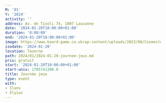 ```yaml
---
M: '01'
Y: '2024'
activity: ''
address: Av. de Tivoli 74, 1007 Lausanne
date: '2024-01-20T10:00:00+01:00'
duration: '8:00:00'
end: '2024-01-20T18:00:00+01:00'
image: https://www.board-game.co.uk/wp-content/uploads/2023/08/Cosmoctopus-.png
isodate: '2024-01-20'
location: Taverne
path: 2024/01/2024-01-20-journee-jeux.md
prix: gratuit
start: '2024-01-20T10:00:00+01:00'
start-unix: 1705741200.0
title: Journée jeux
type: event
with:
- Ilans
- Elyius
---
```

